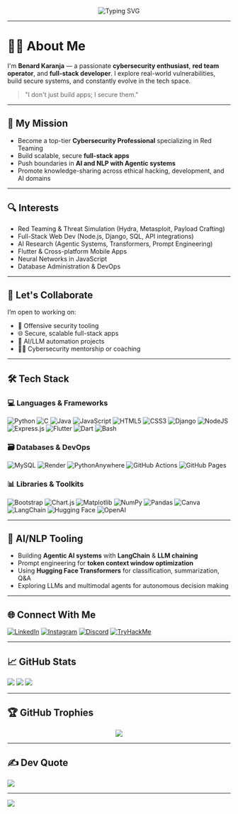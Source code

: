 <p align="center">
  <img src="https://readme-typing-svg.herokuapp.com?font=Fira+Code&size=22&pause=1000&color=F76D57&center=true&vCenter=true&width=850&height=50&lines=Hi+%F0%9F%91%8B%2C+I'm+Benard+Karanja!;Cybersecurity+%7C+Red+Teamer+%7C+Full-Stack+Developer;Exploring+Agentic+AI%2C+Transformers+%26+NLP;I+Code%2C+Break%2C+Secure+and+Innovate+Things!;Welcome+to+n-cognto+GitHub+world+%F0%9F%94%A5" alt="Typing SVG" />
</p>

---

# 👨‍💻 About Me

I'm **Benard Karanja** — a passionate **cybersecurity enthusiast**, **red team operator**, and **full-stack developer**. I explore real-world vulnerabilities, build secure systems, and constantly evolve in the tech space.

> "I don't just build apps; I secure them."

---

## 🎯 My Mission

- Become a top-tier **Cybersecurity Professional** specializing in Red Teaming  
- Build scalable, secure **full-stack apps**
- Push boundaries in **AI and NLP with Agentic systems**  
- Promote knowledge-sharing across ethical hacking, development, and AI domains

---

## 🔍 Interests

- Red Teaming & Threat Simulation (Hydra, Metasploit, Payload Crafting)  
- Full-Stack Web Dev (Node.js, Django, SQL, API integrations)  
- AI Research (Agentic Systems, Transformers, Prompt Engineering)  
- Flutter & Cross-platform Mobile Apps  
- Neural Networks in JavaScript  
- Database Administration & DevOps

---

## 🤝 Let's Collaborate

I’m open to working on:
- 🔐 Offensive security tooling  
- 🌐 Secure, scalable full-stack apps  
- 🤖 AI/LLM automation projects  
- 🧑‍🏫 Cybersecurity mentorship or coaching  

---

## 🛠️ Tech Stack

### 💻 Languages & Frameworks

![Python](https://img.shields.io/badge/Python-3670A0?style=for-the-badge&logo=python&logoColor=ffdd54)
![C](https://img.shields.io/badge/C-00599C?style=for-the-badge&logo=c&logoColor=white)
![Java](https://img.shields.io/badge/Java-ED8B00?style=for-the-badge&logo=openjdk&logoColor=white)
![JavaScript](https://img.shields.io/badge/JavaScript-F7DF1E?style=for-the-badge&logo=javascript&logoColor=black)
![HTML5](https://img.shields.io/badge/HTML5-E34F26?style=for-the-badge&logo=html5&logoColor=white)
![CSS3](https://img.shields.io/badge/CSS3-1572B6?style=for-the-badge&logo=css3&logoColor=white)
![Django](https://img.shields.io/badge/Django-092E20?style=for-the-badge&logo=django&logoColor=white)
![NodeJS](https://img.shields.io/badge/Node.js-339933?style=for-the-badge&logo=node.js&logoColor=white)
![Express.js](https://img.shields.io/badge/Express.js-404d59?style=for-the-badge&logo=express&logoColor=white)
![Flutter](https://img.shields.io/badge/Flutter-02569B?style=for-the-badge&logo=flutter&logoColor=white)
![Dart](https://img.shields.io/badge/Dart-0175C2?style=for-the-badge&logo=dart&logoColor=white)
![Bash](https://img.shields.io/badge/Bash-4EAA25?style=for-the-badge&logo=gnu-bash&logoColor=white)

### 🗃️ Databases & DevOps

![MySQL](https://img.shields.io/badge/MySQL-4479A1?style=for-the-badge&logo=mysql&logoColor=white)
![Render](https://img.shields.io/badge/Render-46E3B7?style=for-the-badge&logo=render&logoColor=white)
![PythonAnywhere](https://img.shields.io/badge/PythonAnywhere-2F9FD7?style=for-the-badge&logo=pythonanywhere&logoColor=white)
![GitHub Actions](https://img.shields.io/badge/GitHub%20Actions-2088FF?style=for-the-badge&logo=githubactions&logoColor=white)
![GitHub Pages](https://img.shields.io/badge/GitHub%20Pages-121013?style=for-the-badge&logo=github&logoColor=white)

### 📊 Libraries & Toolkits

![Bootstrap](https://img.shields.io/badge/Bootstrap-8111FA?style=for-the-badge&logo=bootstrap&logoColor=white)
![Chart.js](https://img.shields.io/badge/Chart.js-F5788D?style=for-the-badge&logo=chart.js&logoColor=white)
![Matplotlib](https://img.shields.io/badge/Matplotlib-FFFFFF?style=for-the-badge&logo=matplotlib&logoColor=black)
![NumPy](https://img.shields.io/badge/NumPy-013243?style=for-the-badge&logo=numpy&logoColor=white)
![Pandas](https://img.shields.io/badge/Pandas-150458?style=for-the-badge&logo=pandas&logoColor=white)
![Canva](https://img.shields.io/badge/Canva-00C4CC?style=for-the-badge&logo=canva&logoColor=white)
![LangChain](https://img.shields.io/badge/LangChain-00A67E?style=for-the-badge&logo=langchain&logoColor=white)
![Hugging Face](https://img.shields.io/badge/HuggingFace-FFD21F?style=for-the-badge&logo=huggingface&logoColor=black)
![OpenAI](https://img.shields.io/badge/OpenAI-4EA8FF?style=for-the-badge&logo=openai&logoColor=white)

---

## 🧠 AI/NLP Tooling

- Building **Agentic AI systems** with **LangChain** & **LLM chaining**
- Prompt engineering for **token context window optimization**
- Using **Hugging Face Transformers** for classification, summarization, Q&A
- Exploring LLMs and multimodal agents for autonomous decision making

---

## 🌐 Connect With Me

[![LinkedIn](https://img.shields.io/badge/LinkedIn-0077B5.svg?logo=linkedin&logoColor=white)](https://www.linkedin.com/in/benard-karanja-ncognto)
[![Instagram](https://img.shields.io/badge/Instagram-E4405F.svg?logo=Instagram&logoColor=white)](https://instagram.com/ncognto28)
[![Discord](https://img.shields.io/badge/Discord-7289DA.svg?logo=discord&logoColor=white)](https://discord.gg/oranjo254)
[![TryHackMe](https://img.shields.io/badge/TryHackMe-212100.svg?logo=tryhackme&logoColor=white)](https://tryhackme.com/r/p/NcogNto)

---

## 📈 GitHub Stats

![](https://github-readme-stats.vercel.app/api?username=n-cognto&theme=radical&hide_border=false&include_all_commits=true&count_private=true)
![](https://github-readme-streak-stats.herokuapp.com/?user=n-cognto&theme=radical&hide_border=false)
![](https://github-readme-stats.vercel.app/api/top-langs/?username=n-cognto&theme=radical&hide_border=false&layout=compact)

---

## 🏆 GitHub Trophies

<p align="center">
  <img src="https://github-profile-trophy.vercel.app/?username=n-cognto&theme=darkhub&column=4&margin-w=15&margin-h=15" />
</p>

---

## ✍️ Dev Quote

![](https://quotes-github-readme.vercel.app/api?type=horizontal&theme=radical)

---

[![](https://visitcount.itsvg.in/api?id=n-cognto&icon=0&color=0)](https://visitcount.itsvg.in)

<!-- Crafted with passion using GPRM (https://gprm.itsvg.in) -->
